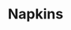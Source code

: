 ---
ee_id: '4162'
site: '1'
type: '2'
url: 2013-176-napkins
title: Napkins
year: '2013'
display_year: '2013'
medium: Inkjet on canvas
dims: 55in x 55in
pitch: Dirty napkin (watermarked)
ps:
live_url:
related:
youtube:
related_code:
imgs: napkins-2013-176-full-database-Lisson.jpg
subheading:
download:
add_credit:
commission:
layout: things-i-made
---